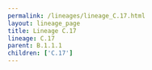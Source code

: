 ```yaml
---
permalink: /lineages/lineage_C.17.html
layout: lineage_page
title: Lineage C.17
lineage: C.17
parent: B.1.1.1
children: ['C.17']
---
```

